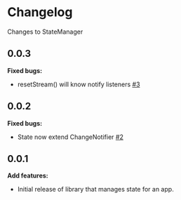 # Changelog

Changes to StateManager

## 0.0.3

**Fixed bugs:**

- resetStream() will know notify listeners [\#3](https://github.com/DAG-Studios/dag_state/issues/3)

## 0.0.2

**Fixed bugs:**


- State now extend ChangeNotifier [\#2](https://github.com/DAG-Studios/dag_state/issues/2)
  
## 0.0.1

**Add features:**

- Initial release of library that manages state for an app.
